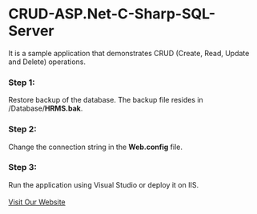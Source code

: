 # CRUD-ASP.Net-C-Sharp-SQL-Server
It is a sample application that demonstrates CRUD (Create, Read, Update and Delete) operations.

<h3>Step 1:</h3>
Restore backup of the database. The backup file resides in <root>/Database/<strong>HRMS.bak</strong>.

<h3>Step 2:</h3>
Change the connection string in the <strong>Web.config</strong> file.

<h3>Step 3:</h3>
Run the application using Visual Studio or deploy it on IIS.
<br/><br/>
<a href="https://www.iqbengineering.com/products.html">Visit Our Website</a>
